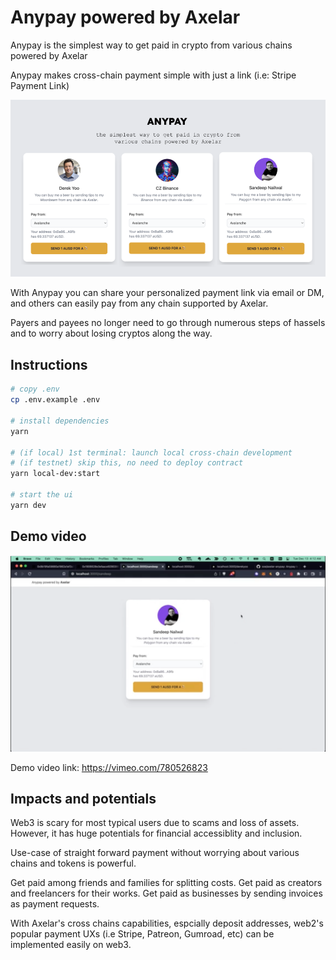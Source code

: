 # Anypay powered by Axelar
Anypay is the simplest way to get paid in crypto from various chains powered by Axelar

Anypay makes cross-chain payment simple with just a link (i.e: Stripe Payment Link)

![anypay payment forms](/public/assets/anypay-main.png)

With Anypay you can share your personalized payment link via email or DM, and others can easily pay from any chain supported by Axelar.

Payers and payees no longer need to go through numerous steps of hassels and to worry about losing cryptos along the way.

## Instructions

```sh
# copy .env
cp .env.example .env

# install dependencies
yarn

# (if local) 1st terminal: launch local cross-chain development
# (if testnet) skip this, no need to deploy contract
yarn local-dev:start

# start the ui
yarn dev
```

## Demo video

[![Watch the video](/public/assets/anypay-video-screenshot.png)](https://vimeo.com/780526823)

Demo video link: https://vimeo.com/780526823

## Impacts and potentials

Web3 is scary for most typical users due to scams and loss of assets.
However, it has huge potentials for financial accessiblity and inclusion.

Use-case of straight forward payment without worrying about various chains and tokens is powerful.

Get paid among friends and families for splitting costs.
Get paid as creators and freelancers for their works.
Get paid as businesses by sending invoices as payment requests.

With Axelar's cross chains capabilities, espcially deposit addresses,
web2's popular payment UXs (i.e Stripe, Patreon, Gumroad, etc) can be implemented easily on web3.
